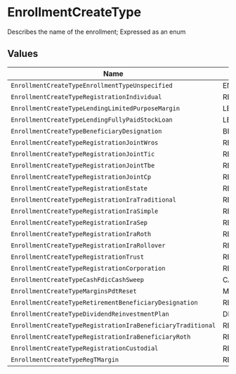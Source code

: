 # EnrollmentCreateType

Describes the name of the enrollment; Expressed as an enum


## Values

| Name                                                        | Value                                                       |
| ----------------------------------------------------------- | ----------------------------------------------------------- |
| `EnrollmentCreateTypeEnrollmentTypeUnspecified`             | ENROLLMENT_TYPE_UNSPECIFIED                                 |
| `EnrollmentCreateTypeRegistrationIndividual`                | REGISTRATION_INDIVIDUAL                                     |
| `EnrollmentCreateTypeLendingLimitedPurposeMargin`           | LENDING_LIMITED_PURPOSE_MARGIN                              |
| `EnrollmentCreateTypeLendingFullyPaidStockLoan`             | LENDING_FULLY_PAID_STOCK_LOAN                               |
| `EnrollmentCreateTypeBeneficiaryDesignation`                | BENEFICIARY_DESIGNATION                                     |
| `EnrollmentCreateTypeRegistrationJointWros`                 | REGISTRATION_JOINT_WROS                                     |
| `EnrollmentCreateTypeRegistrationJointTic`                  | REGISTRATION_JOINT_TIC                                      |
| `EnrollmentCreateTypeRegistrationJointTbe`                  | REGISTRATION_JOINT_TBE                                      |
| `EnrollmentCreateTypeRegistrationJointCp`                   | REGISTRATION_JOINT_CP                                       |
| `EnrollmentCreateTypeRegistrationEstate`                    | REGISTRATION_ESTATE                                         |
| `EnrollmentCreateTypeRegistrationIraTraditional`            | REGISTRATION_IRA_TRADITIONAL                                |
| `EnrollmentCreateTypeRegistrationIraSimple`                 | REGISTRATION_IRA_SIMPLE                                     |
| `EnrollmentCreateTypeRegistrationIraSep`                    | REGISTRATION_IRA_SEP                                        |
| `EnrollmentCreateTypeRegistrationIraRoth`                   | REGISTRATION_IRA_ROTH                                       |
| `EnrollmentCreateTypeRegistrationIraRollover`               | REGISTRATION_IRA_ROLLOVER                                   |
| `EnrollmentCreateTypeRegistrationTrust`                     | REGISTRATION_TRUST                                          |
| `EnrollmentCreateTypeRegistrationCorporation`               | REGISTRATION_CORPORATION                                    |
| `EnrollmentCreateTypeCashFdicCashSweep`                     | CASH_FDIC_CASH_SWEEP                                        |
| `EnrollmentCreateTypeMarginsPdtReset`                       | MARGINS_PDT_RESET                                           |
| `EnrollmentCreateTypeRetirementBeneficiaryDesignation`      | RETIREMENT_BENEFICIARY_DESIGNATION                          |
| `EnrollmentCreateTypeDividendReinvestmentPlan`              | DIVIDEND_REINVESTMENT_PLAN                                  |
| `EnrollmentCreateTypeRegistrationIraBeneficiaryTraditional` | REGISTRATION_IRA_BENEFICIARY_TRADITIONAL                    |
| `EnrollmentCreateTypeRegistrationIraBeneficiaryRoth`        | REGISTRATION_IRA_BENEFICIARY_ROTH                           |
| `EnrollmentCreateTypeRegistrationCustodial`                 | REGISTRATION_CUSTODIAL                                      |
| `EnrollmentCreateTypeRegTMargin`                            | REG_T_MARGIN                                                |